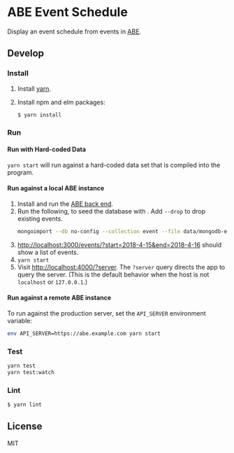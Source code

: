 # ABE Event Schedule

Display an event schedule from events in
[ABE](https://github.com/olinlibrary/abe).

## Develop

### Install

1. Install [yarn](https://yarnpkg.com).
2. Install npm and elm packages:

    ```bash
    $ yarn install
    ```

### Run

#### Run with Hard-coded Data

`yarn start` will run against a hard-coded data set that is compiled into the
program.

#### Run against a local ABE instance

1. Install and run the [ABE back end](https://github.com/olinlibrary/abe).
2. Run the following, to seed the database with . Add `--drop` to drop existing events.
    ```bash
    mongoimport --db no-config --collection event --file data/mongodb-example.json
    ```
3. <http://localhost:3000/events/?start=2018-4-15&end=2018-4-16> should show a
   list of events.
4. `yarn start`
5. Visit <http://localhost:4000/?server>. The `?server` query directs the app to
   query the server. (This is the default behavior when the host is not `localhost`
   or `127.0.0.1`.)

#### Run against a remote ABE instance

To run against the production server, set the `API_SERVER` environment variable:

```bash
env API_SERVER=https://abe.example.com yarn start
```

### Test

```bash
yarn test
yarn test:watch
```

### Lint

```bash
$ yarn lint
```

## License

MIT
